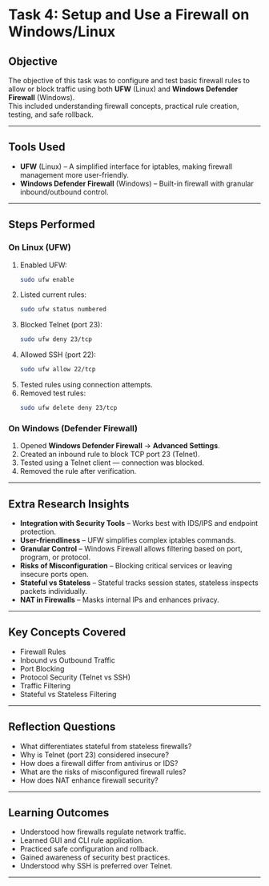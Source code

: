 # Task 4: Setup and Use a Firewall on Windows/Linux

## Objective
The objective of this task was to configure and test basic firewall rules to allow or block traffic using both **UFW** (Linux) and **Windows Defender Firewall** (Windows).  
This included understanding firewall concepts, practical rule creation, testing, and safe rollback.

---

## Tools Used
- **UFW** (Linux) – A simplified interface for iptables, making firewall management more user-friendly.
- **Windows Defender Firewall** (Windows) – Built-in firewall with granular inbound/outbound control.

---

## Steps Performed

### On Linux (UFW)
1. Enabled UFW:
   ```bash
   sudo ufw enable
   ```
2. Listed current rules:
   ```bash
   sudo ufw status numbered
   ```
3. Blocked Telnet (port 23):
   ```bash
   sudo ufw deny 23/tcp
   ```
4. Allowed SSH (port 22):
   ```bash
   sudo ufw allow 22/tcp
   ```
5. Tested rules using connection attempts.
6. Removed test rules:
   ```bash
   sudo ufw delete deny 23/tcp
   ```

### On Windows (Defender Firewall)
1. Opened **Windows Defender Firewall** → **Advanced Settings**.
2. Created an inbound rule to block TCP port 23 (Telnet).
3. Tested using a Telnet client — connection was blocked.
4. Removed the rule after verification.

---

## Extra Research Insights
- **Integration with Security Tools** – Works best with IDS/IPS and endpoint protection.
- **User-friendliness** – UFW simplifies complex iptables commands.
- **Granular Control** – Windows Firewall allows filtering based on port, program, or protocol.
- **Risks of Misconfiguration** – Blocking critical services or leaving insecure ports open.
- **Stateful vs Stateless** – Stateful tracks session states, stateless inspects packets individually.
- **NAT in Firewalls** – Masks internal IPs and enhances privacy.

---

## Key Concepts Covered
- Firewall Rules
- Inbound vs Outbound Traffic
- Port Blocking
- Protocol Security (Telnet vs SSH)
- Traffic Filtering
- Stateful vs Stateless Filtering

---

## Reflection Questions
- What differentiates stateful from stateless firewalls?
- Why is Telnet (port 23) considered insecure?
- How does a firewall differ from antivirus or IDS?
- What are the risks of misconfigured firewall rules?
- How does NAT enhance firewall security?

---

## Learning Outcomes
- Understood how firewalls regulate network traffic.
- Learned GUI and CLI rule application.
- Practiced safe configuration and rollback.
- Gained awareness of security best practices.
- Understood why SSH is preferred over Telnet.

---
